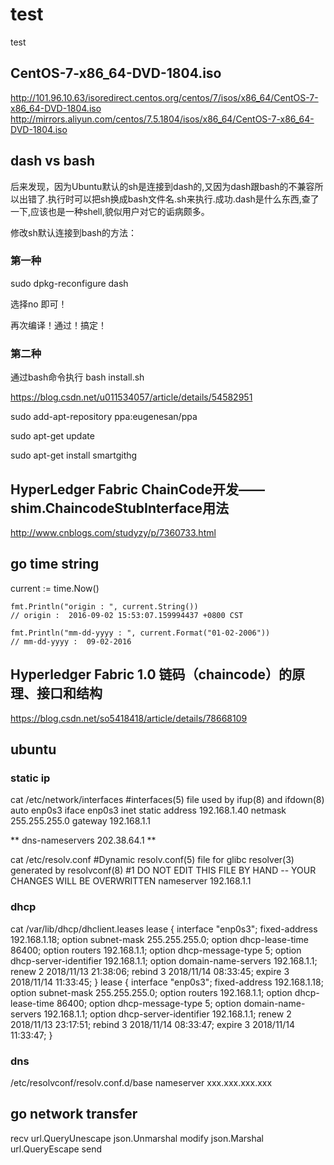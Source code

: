# test
test

## CentOS-7-x86_64-DVD-1804.iso
http://101.96.10.63/isoredirect.centos.org/centos/7/isos/x86_64/CentOS-7-x86_64-DVD-1804.iso
http://mirrors.aliyun.com/centos/7.5.1804/isos/x86_64/CentOS-7-x86_64-DVD-1804.iso


## dash vs bash
后来发现，因为Ubuntu默认的sh是连接到dash的,又因为dash跟bash的不兼容所以出错了.执行时可以把sh换成bash文件名.sh来执行.成功.dash是什么东西,查了一下,应该也是一种shell,貌似用户对它的诟病颇多。

修改sh默认连接到bash的方法：

### 第一种
sudo dpkg-reconfigure dash

选择no 即可！

再次编译！通过！搞定！



### 第二种
通过bash命令执行
bash install.sh


https://blog.csdn.net/u011534057/article/details/54582951

sudo add-apt-repository ppa:eugenesan/ppa

sudo apt-get update

sudo apt-get install smartgithg




## HyperLedger Fabric ChainCode开发——shim.ChaincodeStubInterface用法


http://www.cnblogs.com/studyzy/p/7360733.html



## go time string

current := time.Now()

    fmt.Println("origin : ", current.String())
    // origin :  2016-09-02 15:53:07.159994437 +0800 CST

    fmt.Println("mm-dd-yyyy : ", current.Format("01-02-2006"))
    // mm-dd-yyyy :  09-02-2016


## Hyperledger Fabric 1.0 链码（chaincode）的原理、接口和结构
https://blog.csdn.net/so5418418/article/details/78668109



## ubuntu

### static ip

cat /etc/network/interfaces
#interfaces(5) file used by ifup(8) and ifdown(8)
auto enp0s3
iface enp0s3 inet static
address 192.168.1.40
netmask 255.255.255.0
gateway 192.168.1.1

** dns-nameservers 202.38.64.1 **


cat /etc/resolv.conf 
#Dynamic resolv.conf(5) file for glibc resolver(3) generated by resolvconf(8)
#1     DO NOT EDIT THIS FILE BY HAND -- YOUR CHANGES WILL BE OVERWRITTEN
nameserver 192.168.1.1





### dhcp 

cat /var/lib/dhcp/dhclient.leases 
lease {
  interface "enp0s3";
  fixed-address 192.168.1.18;
  option subnet-mask 255.255.255.0;
  option dhcp-lease-time 86400;
  option routers 192.168.1.1;
  option dhcp-message-type 5;
  option dhcp-server-identifier 192.168.1.1;
  option domain-name-servers 192.168.1.1;
  renew 2 2018/11/13 21:38:06;
  rebind 3 2018/11/14 08:33:45;
  expire 3 2018/11/14 11:33:45;
}
lease {
  interface "enp0s3";
  fixed-address 192.168.1.18;
  option subnet-mask 255.255.255.0;
  option routers 192.168.1.1;
  option dhcp-lease-time 86400;
  option dhcp-message-type 5;
  option domain-name-servers 192.168.1.1;
  option dhcp-server-identifier 192.168.1.1;
  renew 2 2018/11/13 23:17:51;
  rebind 3 2018/11/14 08:33:47;
  expire 3 2018/11/14 11:33:47;
}


### dns
/etc/resolvconf/resolv.conf.d/base
nameserver xxx.xxx.xxx.xxx

## go network transfer
recv
url.QueryUnescape
json.Unmarshal
modify
json.Marshal
url.QueryEscape
send


